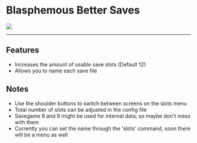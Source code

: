 # Blasphemous Better Saves

<img src="https://img.shields.io/github/downloads/BrandenEK/Blasphemous.BetterSaves/total?color=6495ED&style=for-the-badge">

---

## Features
- Increases the amount of usable save slots (Default 12)
- Allows you to name each save file

## Notes
- Use the shoulder buttons to switch between screens on the slots menu
- Total number of slots can be adjusted in the config file
- Savegame 8 and 9 might be used for internal data, so maybe don't mess with them
- Currently you can set the name through the 'slots' command, soon there will be a menu as well
